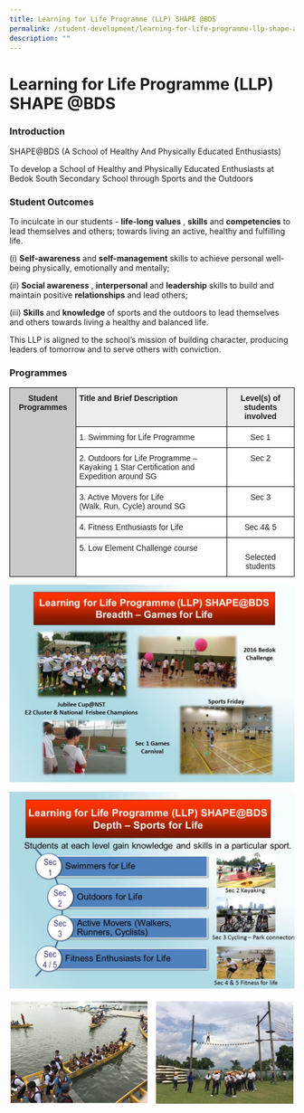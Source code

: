 ```yaml
---
title: Learning for Life Programme (LLP) SHAPE @BDS
permalink: /student-development/learning-for-life-programme-llp-shape-at-bds/
description: ""
---
```

Learning for Life Programme (LLP) SHAPE @BDS
============================================

### Introduction

SHAPE@BDS (A School of Healthy And Physically Educated Enthusiasts) 

To develop a School of Healthy and Physically Educated Enthusiasts at Bedok South Secondary School through Sports and the Outdoors

### Student Outcomes

To inculcate in our students - **life-long values** , **skills** and **competencies** to lead themselves and others; towards living an active, healthy and fulfilling life.

(i) **Self-awareness** and **self-management** skills to achieve personal well-being physically, emotionally and mentally;

(ii) **Social awareness** , **interpersonal** and **leadership** skills to build and maintain positive **relationships** and lead others;

(iii) **Skills** and **knowledge** of sports and the outdoors to lead themselves and others towards living a healthy and balanced life.

This LLP is aligned to the school’s mission of building character, producing leaders of tomorrow and to serve others with conviction.

### Programmes

<style type="text/css">
.tg  {border-collapse:collapse;border-spacing:0;}
.tg td{border-color:black;border-style:solid;border-width:1px;font-family:Arial, sans-serif;font-size:14px;
  overflow:hidden;padding:10px 5px;word-break:normal;}
.tg th{border-color:black;border-style:solid;border-width:1px;font-family:Arial, sans-serif;font-size:14px;
  font-weight:normal;overflow:hidden;padding:10px 5px;word-break:normal;}
.tg .tg-jego{background-color:#EDEDED;font-weight:bold;text-align:center;vertical-align:top}
.tg .tg-dakm{background-color:#EDEDED;font-weight:bold;text-align:left;vertical-align:top}
.tg .tg-cyh9{background-color:#C9C9C9;font-weight:bold;text-align:center;vertical-align:top}
.tg .tg-ktyi{background-color:#FFF;text-align:left;vertical-align:top}
.tg .tg-7yig{background-color:#FFF;text-align:center;vertical-align:top}
</style>
<table class="tg">
<thead>
  <tr>
    <td class="tg-cyh9" rowspan="6">Student Programmes</td>
    <td class="tg-dakm">Title and Brief Description</td>
    <td class="tg-jego">Level(s) of students involved</td>
  </tr>
  <tr>
    <td class="tg-ktyi">1. Swimming for Life Programme</td>
    <td class="tg-7yig">Sec 1</td>
  </tr>
  <tr>
    <td class="tg-ktyi">2. Outdoors for Life Programme – Kayaking 1 Star Certification and Expedition around SG</td>
    <td class="tg-7yig">Sec 2</td>
  </tr>
  <tr>
    <td class="tg-ktyi">3. Active Movers for Life<span style="background-color:initial">  </span><br><span style="background-color:initial">   (Walk, Run, Cycle) around SG</span></td>
    <td class="tg-7yig">Sec 3</td>
  </tr>
  <tr>
    <td class="tg-ktyi">4.  Fitness Enthusiasts for Life</td>
    <td class="tg-7yig">Sec 4&amp; 5</td>
  </tr>
  <tr>
    <td class="tg-ktyi">5. Low Element Challenge course</td>
    <td class="tg-7yig"><br>Selected <span style="background-color:transparent">students</span></td>
  </tr>
</thead>
</table>

![Learning for Life Programme (LLP) SHAPE @BDS](/images/LLP%2001.jpg)

![Learning for Life Programme (LLP) SHAPE @BDS](/images/LLP%2002.jpg)

![Learning for Life Programme (LLP) SHAPE @BDS](/images/LLP_03.png)